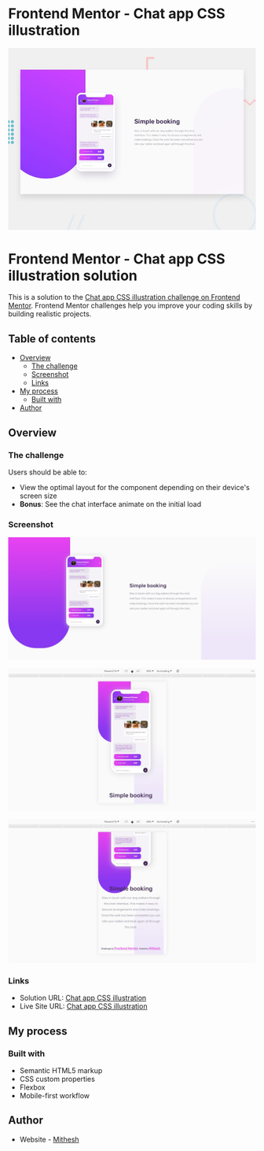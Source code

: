 # Frontend Mentor - Chat app CSS illustration

![Design preview for the Chat app CSS illustration coding challenge](./design/desktop-preview.jpg)

# Frontend Mentor - Chat app CSS illustration solution

This is a solution to the [Chat app CSS illustration challenge on Frontend Mentor](https://www.frontendmentor.io/challenges/chat-app-css-illustration-O5auMkFqY). Frontend Mentor challenges help you improve your coding skills by building realistic projects. 

## Table of contents

- [Overview](#overview)
  - [The challenge](#the-challenge)
  - [Screenshot](#screenshot)
  - [Links](#links)
- [My process](#my-process)
  - [Built with](#built-with)
- [Author](#author)


## Overview

### The challenge

Users should be able to:

- View the optimal layout for the component depending on their device's screen size
- **Bonus**: See the chat interface animate on the initial load

### Screenshot

![screenshots](https://github.com/Mithesh14/chat-app-css-illustration-master/blob/main/images/image1.jpg)

![screenshots](https://github.com/Mithesh14/chat-app-css-illustration-master/blob/main/images/image2.jpg)

![screenshots](https://github.com/Mithesh14/chat-app-css-illustration-master/blob/main/images/image3.jpg)

### Links

- Solution URL: <a href="https://github.com/Mithesh14/chat-app-css-illustration-master">Chat app CSS illustration</a>
- Live Site URL: <a href="https://mithesh14.github.io/chat-app-css-illustration-master/">Chat app CSS illustration</a>

## My process

### Built with

- Semantic HTML5 markup
- CSS custom properties
- Flexbox
- Mobile-first workflow

## Author

- Website - [Mithesh](https://mithesh14.netlify.app/)
